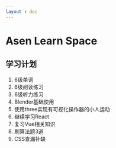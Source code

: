 ```yaml
---
layout : doc
---
```



# Asen Learn Space

## 学习计划

1. 6级单词
2. 6级阅读练习
3. 6级听力练习
4. Blender基础使用
5. 使用three实现有可视化操作器的小人运动
6. 继续学习React
7. 复习Vue相关知识
8. 刷算法题3道
9. CSS查漏补缺

<script setup>

</script>